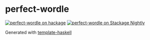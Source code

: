 # perfect-wordle
[![perfect-wordle on hackage](https://img.shields.io/hackage/v/perfect-wordle)](http://hackage.haskell.org/package/perfect-wordle)
[![perfect-wordle on Stackage Nightly](https://stackage.org/package/perfect-wordle/badge/nightly)](https://stackage.org/nightly/package/perfect-wordle)

Generated with [template-haskell](https://github.com/jonascarpay/template-haskell)
